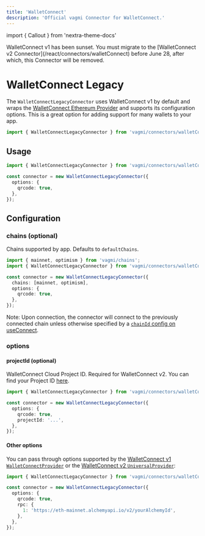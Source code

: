 ```yaml
---
title: 'WalletConnect'
description: 'Official vagmi Connector for WalletConnect.'
---
```


import { Callout } from 'nextra-theme-docs'

<Callout type="error">
  WalletConnect v1 has been sunset. You must migrate to the [WalletConnect v2
  Connector](/react/connectors/walletConnect) before June 28, after which, this
  Connector will be removed.
</Callout>

# WalletConnect Legacy

The `WalletConnectLegacyConnector` uses WalletConnect v1 by default and wraps the [WalletConnect Ethereum Provider](https://walletconnect.com) and supports its configuration options. This is a great option for adding support for many wallets to your app.

```ts
import { WalletConnectLegacyConnector } from 'vagmi/connectors/walletConnectLegacy';
```

## Usage

```ts
import { WalletConnectLegacyConnector } from 'vagmi/connectors/walletConnectLegacy';

const connector = new WalletConnectLegacyConnector({
  options: {
    qrcode: true,
  },
});
```

## Configuration

### chains (optional)

Chains supported by app. Defaults to `defaultChains`.

```ts {5}
import { mainnet, optimism } from 'vagmi/chains';
import { WalletConnectLegacyConnector } from 'vagmi/connectors/walletConnectLegacy';

const connector = new WalletConnectLegacyConnector({
  chains: [mainnet, optimism],
  options: {
    qrcode: true,
  },
});
```

Note: Upon connection, the connector will connect to the previously connected chain unless otherwise specified by a [`chainId` config on useConnect](/react/hooks/useConnect#chainid-optional).

### options

#### projectId (optional)

WalletConnect Cloud Project ID. Required for WalletConnect v2. You can find your Project ID [here](https://cloud.walletconnect.com/sign-in).

```ts {7}
import { WalletConnectLegacyConnector } from 'vagmi/connectors/walletConnectLegacy';

const connector = new WalletConnectLegacyConnector({
  options: {
    qrcode: true,
    projectId: '...',
  },
});
```

#### Other options

You can pass through options supported by the [WalletConnect v1 `WalletConnectProvider`](https://github.com/WalletConnect/walletconnect-monorepo/blob/v1.0/packages/helpers/types/index.d.ts#L300-L314) or the [WalletConnect v2 `UniversalProvider`](https://github.com/WalletConnect/walletconnect-monorepo/blob/3f0f22b9b85294caed60cdf74f61363ce5ce686b/providers/universal-provider/src/types/misc.ts#L8-L16):

```ts {4-9}
import { WalletConnectLegacyConnector } from 'vagmi/connectors/walletConnectLegacy';

const connector = new WalletConnectLegacyConnector({
  options: {
    qrcode: true,
    rpc: {
      1: 'https://eth-mainnet.alchemyapi.io/v2/yourAlchemyId',
    },
  },
});
```